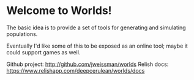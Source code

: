 Welcome to Worlds!
==================

The basic idea is to provide a set of tools for generating and simulating populations.

Eventually I'd like some of this to be exposed as an online tool; maybe it could support games as well.

Github project: http://github.com/jweissman/worlds
Relish docs: https://www.relishapp.com/deepcerulean/worlds/docs
